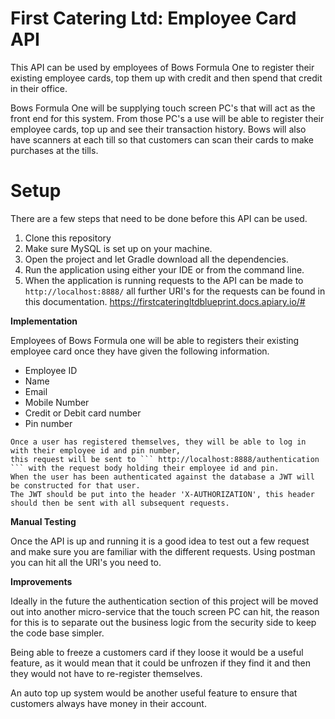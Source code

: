 # First Catering Ltd: Employee Card API

This API can be used by employees of Bows Formula One to register their existing employee cards, top them up with credit and then spend that credit in their office.

Bows Formula One will be supplying touch screen PC's that will act as the front end for this system.
From those PC's a use will be able to register their employee cards, top up and see their transaction history.
Bows will also have scanners at each till so that customers can scan their cards to make purchases at the tills.

# Setup 
  
There are a few steps that need to be done before this API can be used.
  1. Clone this repository
  2. Make sure MySQL is set up on your machine.
  3. Open the project and let Gradle download all the dependencies.
  4. Run the application using either your IDE or from the command line.
  5. When the application is running requests to the API can be made to ``` http://localhost:8888/ ```
  all further URI's for the requests can be found in this documentation.
      https://firstcateringltdblueprint.docs.apiary.io/#
   
**Implementation**

   Employees of Bows Formula one will be able to registers their existing employee card once they have given the following information.

   * Employee ID
   * Name
   * Email
   * Mobile Number
   * Credit or Debit card number
   * Pin number


    Once a user has registered themselves, they will be able to log in with their employee id and pin number,
    this request will be sent to ``` http://localhost:8888/authentication ``` with the request body holding their employee id and pin.
    When the user has been authenticated against the database a JWT will be constructed for that user.
    The JWT should be put into the header 'X-AUTHORIZATION', this header should then be sent with all subsequent requests.



**Manual Testing**

Once the API is up and running it is a good idea to test out a few request and make sure you are familiar with the different requests.
Using postman you can hit all the URI's you need to.



**Improvements**

Ideally in the future the authentication section of this project will be moved out into another micro-service that the touch screen PC can hit,
the reason for this is to separate out the business logic from the security side to keep the code base simpler.

Being able to freeze a customers card if they loose it would be a useful feature,
as it would mean that it could be unfrozen if they find it and then they would not have to re-register themselves.

An auto top up system would be another useful feature to ensure that customers always have money in their account.


